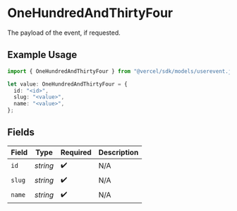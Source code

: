 # OneHundredAndThirtyFour

The payload of the event, if requested.

## Example Usage

```typescript
import { OneHundredAndThirtyFour } from "@vercel/sdk/models/userevent.js";

let value: OneHundredAndThirtyFour = {
  id: "<id>",
  slug: "<value>",
  name: "<value>",
};
```

## Fields

| Field              | Type               | Required           | Description        |
| ------------------ | ------------------ | ------------------ | ------------------ |
| `id`               | *string*           | :heavy_check_mark: | N/A                |
| `slug`             | *string*           | :heavy_check_mark: | N/A                |
| `name`             | *string*           | :heavy_check_mark: | N/A                |